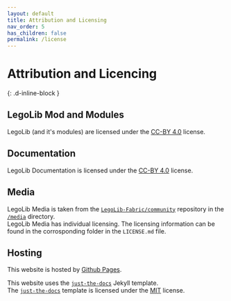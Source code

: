```yaml
---
layout: default
title: Attribution and Licensing
nav_order: 5
has_children: false
permalink: /license
---
```

# Attribution and Licencing  
{: .d-inline-block }  

## LegoLib Mod and Modules  

LegoLib (and it's modules) are licensed under the [CC-BY 4.0](https://creativecommons.org/licenses/by/4.0/) license.  


## Documentation  

LegoLib Documentation is licensed under the [CC-BY 4.0](https://creativecommons.org/licenses/by/4.0/) license.  


## Media  

LegoLib Media is taken from the [`LegoLib-Fabric/community`](https://github.com/LegoLib-Fabric/community) repository in the [`/media`](https://github.com/LegoLib-Fabric/community/tree/main/media) directory.  
LegoLib Media has individual licensing. The licensing information can be found in the corrosponding folder in the `LICENSE.md` file.  


## Hosting  

This website is hosted by [Github Pages](https://pages.github.com).  

This website uses the [`just-the-docs`](https://github.com/just-the-docs/just-the-docs-template) Jekyll template.  
The [`just-the-docs`](https://github.com/just-the-docs/just-the-docs-template) template is licensed under the [MIT](https://github.com/just-the-docs/just-the-docs-template/blob/main/LICENSE) license.  